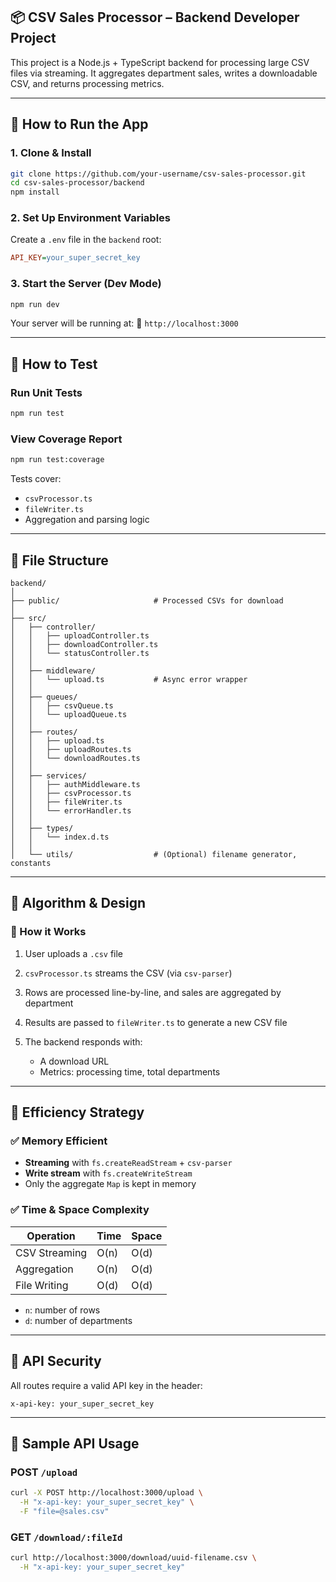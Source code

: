 ## 📦 CSV Sales Processor – Backend Developer Project

This project is a Node.js + TypeScript backend for processing large CSV files via streaming. It aggregates department sales, writes a downloadable CSV, and returns processing metrics.

---

## 🚀 How to Run the App

### 1. Clone & Install

```bash
git clone https://github.com/your-username/csv-sales-processor.git
cd csv-sales-processor/backend
npm install
```

### 2. Set Up Environment Variables

Create a `.env` file in the `backend` root:

```ini
API_KEY=your_super_secret_key
```

### 3. Start the Server (Dev Mode)

```bash
npm run dev
```

Your server will be running at:
📍 `http://localhost:3000`

---

## 🧪 How to Test

### Run Unit Tests

```bash
npm run test
```

### View Coverage Report

```bash
npm run test:coverage
```

Tests cover:

* `csvProcessor.ts`
* `fileWriter.ts`
* Aggregation and parsing logic

---

## 📂 File Structure

```
backend/
│
├── public/                     # Processed CSVs for download
│
├── src/
│   ├── controller/
│   │   ├── uploadController.ts
│   │   ├── downloadController.ts
│   │   └── statusController.ts
│   │
│   ├── middleware/
│   │   └── upload.ts           # Async error wrapper
│   │
│   ├── queues/
│   │   ├── csvQueue.ts
│   │   └── uploadQueue.ts
│   │
│   ├── routes/
│   │   ├── upload.ts
│   │   ├── uploadRoutes.ts
│   │   └── downloadRoutes.ts
│   │
│   ├── services/
│   │   ├── authMiddleware.ts
│   │   ├── csvProcessor.ts
│   │   ├── fileWriter.ts
│   │   └── errorHandler.ts
│   │
│   ├── types/
│   │   └── index.d.ts
│   │
│   └── utils/                  # (Optional) filename generator, constants
```

---

## 🧠 Algorithm & Design

### 🔄 How it Works

1. User uploads a `.csv` file
2. `csvProcessor.ts` streams the CSV (via `csv-parser`)
3. Rows are processed line-by-line, and sales are aggregated by department
4. Results are passed to `fileWriter.ts` to generate a new CSV file
5. The backend responds with:

   * A download URL
   * Metrics: processing time, total departments

---

## 🧮 Efficiency Strategy

### ✅ Memory Efficient

* **Streaming** with `fs.createReadStream` + `csv-parser`
* **Write stream** with `fs.createWriteStream`
* Only the aggregate `Map` is kept in memory

### ✅ Time & Space Complexity

| Operation     | Time | Space |
| ------------- | ---- | ----- |
| CSV Streaming | O(n) | O(d)  |
| Aggregation   | O(n) | O(d)  |
| File Writing  | O(d) | O(d)  |

* `n`: number of rows
* `d`: number of departments

---

## 🔐 API Security

All routes require a valid API key in the header:

```
x-api-key: your_super_secret_key
```

---

## 🧪 Sample API Usage

### POST `/upload`

```bash
curl -X POST http://localhost:3000/upload \
  -H "x-api-key: your_super_secret_key" \
  -F "file=@sales.csv"
```

### GET `/download/:fileId`

```bash
curl http://localhost:3000/download/uuid-filename.csv \
  -H "x-api-key: your_super_secret_key"
```



